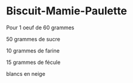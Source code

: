 # Biscuit-Mamie-Paulette

Pour 1 oeuf de 60 grammes

50 grammes de sucre

10 grammes de farine

15 grammes de fécule

blancs en neige

